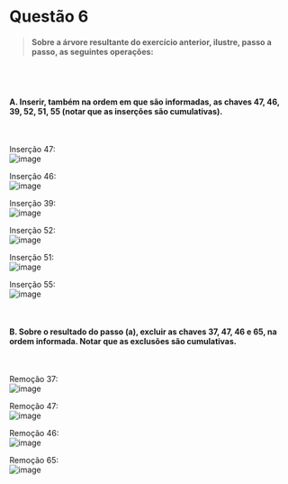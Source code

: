 # Questão 6

> #### Sobre a árvore resultante do exercício anterior, ilustre, passo a passo, as seguintes operações:
<br>
<br>

#### A. Inserir, também na ordem em que são informadas, as chaves 47, 46, 39, 52, 51, 55 (notar que as inserções são cumulativas).
<br>

Inserção 47:
<br>
![image](https://user-images.githubusercontent.com/22893710/203669139-75fd0ae5-c0bd-4e95-8a63-97e5615b94b0.png)

Inserção 46:
<br>
![image](https://user-images.githubusercontent.com/22893710/203669198-b623e991-b93e-49de-9905-3a181ea5c3a2.png)

Inserção 39:
<br>
![image](https://user-images.githubusercontent.com/22893710/203669257-68acaa96-79cd-47c8-92be-7e610cde0a0b.png)

Inserção 52:
<br>
![image](https://user-images.githubusercontent.com/22893710/203669293-c5fcb5c8-1f23-4311-b694-7f72c5e0e3e1.png)

Inserção 51:
<br>
![image](https://user-images.githubusercontent.com/22893710/203669333-1e4b52d1-2f90-4f46-b41e-998fb76cc730.png)

Inserção 55:
<br>
![image](https://user-images.githubusercontent.com/22893710/203669370-592b6551-9cc1-4f9c-86dc-7e00300befa1.png)


<br>

#### B. Sobre o resultado do passo (a), excluir as chaves 37, 47, 46 e 65, na ordem informada. Notar que as exclusões são cumulativas.
<br>

Remoção 37:
<br>
![image](https://user-images.githubusercontent.com/22893710/203669436-d4c3b6ed-0799-4696-96df-336e7393450e.png)

Remoção 47:
<br>
![image](https://user-images.githubusercontent.com/22893710/203669577-7aee5853-6fa4-4bc6-84f6-79b40615b474.png)

Remoção 46:
<br>
![image](https://user-images.githubusercontent.com/22893710/203669614-ad8e3e77-48a9-4e06-92ed-0b73c33e5b40.png)

Remoção 65:
<br>
![image](https://user-images.githubusercontent.com/22893710/203669656-88b90673-2bc6-4aee-bcef-e2029b2e8959.png)


